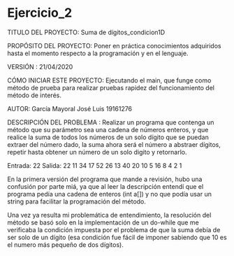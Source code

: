 # Ejercicio_2
TITULO DEL PROYECTO:  Suma de dígitos_condicion1D

PROPÓSITO DEL PROYECTO: Poner en práctica conocimientos adquiridos hasta el momento respecto a la programación y en el lenguaje.

VERSIÓN : 21/04/2020

CÓMO INICIAR ESTE PROYECTO: Ejecutando el main, que funge como método de prueba para realizar pruebas rapidez del funcionamiento del método de interés.

AUTOR: García Mayoral José Luis 19161276

DESCRIPCIÓN DEL PROBLEMA :  Realizar un programa que contenga un método que su parámetro sea una cadena de números enteros, y que realice la suma de todos los números de un solo dígito que se puedan extraer del número dado, la suma ahora será el número a abstraer dígitos, repetir hasta obtener un número de un solo digito y retornarlo.

Entrada: 22 Salida: 22 11 34 17 52 26 13 40 20 10 5 16 8 4 2 1


En la primera versión del programa que mande a revisión, hubo una confusión  por parte miá, ya que al leer la descripción entendí que el programa pedía una cadena de enteros (int a[]) y no que podía usar un string para facilitar la programación del método.

Una vez ya resulta mi problemática de entendimiento, la resolución del método se basó solo en la implementación  de un do-while que me verificaba la condición impuesta por el problema de que la suma debía de ser solo de un dígito (esa condición fue fácil de imponer sabiendo que 10 es el numero más pequeño de dos dígitos).
